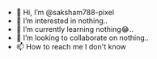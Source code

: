 - 👋 Hi, I’m @saksham788-pixel
- 👀 I’m interested in nothing..
- 🌱 I’m currently learning nothing😂..
- 💞️ I’m looking to collaborate on nothing..
- 📫 How to reach me I don't know

<!---
saksham788-pixel/saksham788-pixel is a ✨ special ✨ repository because its `README.md` (this file) appears on your GitHub profile.
You can click the Preview link to take a look at your changes.
--->
